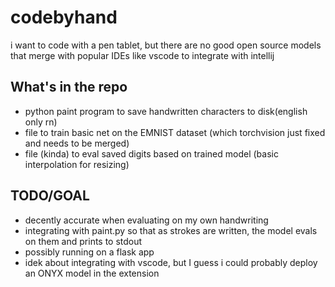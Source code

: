 # codebyhand

i want to code with a pen tablet, but there are no good open source models that merge with popular IDEs like vscode to integrate with intellij

## What's in the repo

* python paint program to save handwritten characters to disk(english only rn)
* file to train basic net on the EMNIST dataset (which torchvision just fixed and needs to be merged)
* file (kinda) to eval saved digits based on trained model (basic interpolation for resizing)

## TODO/GOAL

* decently accurate when evaluating on my own handwriting
* integrating with paint.py so that as strokes are written, the model evals on them and prints to stdout
* possibly running on a flask app
* idek about integrating with vscode, but I guess i could probably deploy an ONYX model in the extension